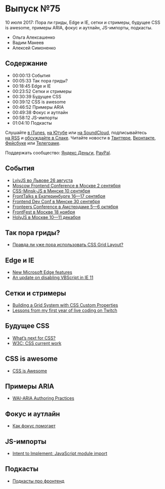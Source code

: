 # Выпуск №75

10 июля 2017: Пора ли гриды, Edge и IE, сетки и стримеры, будущее CSS is awesome, примеры ARIA, фокус и аутлайн, JS-импорты, подкасты.

- Ольга Алексашенко
- Вадим Макеев
- Алексей Симоненко

## Содержание

- 00:00:13 События
- 00:05:33 Так пора гриды?
- 00:18:45 Edge и IE
- 00:23:52 Сетки и стримеры
- 00:30:39 Будущее CSS
- 00:39:12 CSS is awesome
- 00:46:52 Примеры ARIA
- 00:49:38 Фокус и аутлайн
- 00:58:12 JS-импорты
- 01:04:10 Подкасты

Слушайте [в iTunes](https://itunes.apple.com/podcast/id1080500016), [на Ютубе](https://www.youtube.com/playlist?list=PLMBnwIwFEFHcwuevhsNXkFTcadeX5R1Go) или [на SoundCloud](https://soundcloud.com/web-standards), подписывайтесь [на RSS](https://web-standards.ru/podcast/feed/) и [обсуждайте в Слаке](http://slack.web-standards.ru/). Читайте новости в [Твиттере](https://twitter.com/webstandards_ru), [Вконтакте](https://vk.com/webstandards_ru), [Фейсбуке](https://www.facebook.com/webstandardsru) или [Телеграме](https://t.me/webstandards_ru).

Поддержать сообщество: [Яндекс Деньги](https://money.yandex.ru/to/41001119329753), [PayPal](https://www.paypal.me/pepelsbey).

## События

- [LvivJS во Львове 26 августа](http://lvivjs.org.ua/)
- [Moscow Frontend Conference в Москве 2 сентября](http://frontconf.moscow/)
- [CSS-Minsk-JS в Минске 10 сентября](http://css-minsk-js.by/)
- [FrontTalks в Екатеринбурге 16—17 сентября](https://events.yandex.ru/events/fronttalks/2017/)
- [Frontend Dev Conf в Минске 30 сентября](https://fdconf.by/ru/)
- [Fronteers Conference в Амстердаме 5—6 октября](https://fronteers.nl/congres/2017)
- [FrontFest в Москве 18 ноября](http://frontfest.ru/)
- [HolyJS в Москве 10—11 декабря](https://holyjs-moscow.ru/)

## Так пора гриды?

- [Правда ли уже пора использовать CSS Grid Layout?](https://habr.ru/p/332572/)

## Edge и IE

- [New Microsoft Edge features](https://developer.microsoft.com/en-us/microsoft-edge/platform/changelog/desktop/16237/)
- [An update on disabling VBScript in IE 11](https://blogs.windows.com/msedgedev/2017/07/07/update-disabling-vbscript-internet-explorer-11/)

## Сетки и стримеры

- [Building a Grid System with CSS Custom Properties](https://youtu.be/bpo1WwKa9bg)
- [Lessons from my first year of live coding on Twitch](https://medium.com/p/41a32e2f41c1)

## Будущее CSS

- [What’s next for CSS?](https://jonathantneal.github.io/css-db/)
- [W3C: CSS current work](https://www.w3.org/Style/CSS/current-work)

## CSS is awesome

- [CSS is Awesome](https://css-tricks.com/css-is-awesome/)

## Примеры ARIA

- [WAI-ARIA Authoring Practices](https://www.w3.org/TR/wai-aria-practices/)

## Фокус и аутлайн

- [Как фокус помогает](https://youtu.be/eh-yMJzZUJ4)

## JS-импорты

- [Intent to Implement: JavaScript module import](https://groups.google.com/a/chromium.org/d/msg/blink-dev/wRLMM5-kpCY/Y0be_ASaAwAJ)

## Подкасты

- [Подкасты про фронтенд](http://5minreact.ru/24-podcasts/)

